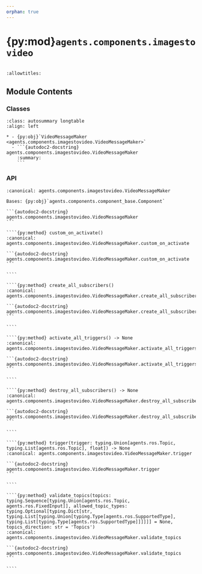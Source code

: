 ```yaml
---
orphan: true
---
```


# {py:mod}`agents.components.imagestovideo`

```{py:module} agents.components.imagestovideo
```

```{autodoc2-docstring} agents.components.imagestovideo
:allowtitles:
```

## Module Contents

### Classes

````{list-table}
:class: autosummary longtable
:align: left

* - {py:obj}`VideoMessageMaker <agents.components.imagestovideo.VideoMessageMaker>`
  - ```{autodoc2-docstring} agents.components.imagestovideo.VideoMessageMaker
    :summary:
    ```
````

### API

`````{py:class} VideoMessageMaker(*, inputs: typing.List[agents.ros.Topic], outputs: typing.List[agents.ros.Topic], config: typing.Optional[agents.config.VideoMessageMakerConfig] = None, trigger: typing.Union[agents.ros.Topic, typing.List[agents.ros.Topic]], component_name: str, **kwargs)
:canonical: agents.components.imagestovideo.VideoMessageMaker

Bases: {py:obj}`agents.components.component_base.Component`

```{autodoc2-docstring} agents.components.imagestovideo.VideoMessageMaker
```

````{py:method} custom_on_activate()
:canonical: agents.components.imagestovideo.VideoMessageMaker.custom_on_activate

```{autodoc2-docstring} agents.components.imagestovideo.VideoMessageMaker.custom_on_activate
```

````

````{py:method} create_all_subscribers()
:canonical: agents.components.imagestovideo.VideoMessageMaker.create_all_subscribers

```{autodoc2-docstring} agents.components.imagestovideo.VideoMessageMaker.create_all_subscribers
```

````

````{py:method} activate_all_triggers() -> None
:canonical: agents.components.imagestovideo.VideoMessageMaker.activate_all_triggers

```{autodoc2-docstring} agents.components.imagestovideo.VideoMessageMaker.activate_all_triggers
```

````

````{py:method} destroy_all_subscribers() -> None
:canonical: agents.components.imagestovideo.VideoMessageMaker.destroy_all_subscribers

```{autodoc2-docstring} agents.components.imagestovideo.VideoMessageMaker.destroy_all_subscribers
```

````

````{py:method} trigger(trigger: typing.Union[agents.ros.Topic, typing.List[agents.ros.Topic], float]) -> None
:canonical: agents.components.imagestovideo.VideoMessageMaker.trigger

```{autodoc2-docstring} agents.components.imagestovideo.VideoMessageMaker.trigger
```

````

````{py:method} validate_topics(topics: typing.Sequence[typing.Union[agents.ros.Topic, agents.ros.FixedInput]], allowed_topic_types: typing.Optional[typing.Dict[str, typing.List[typing.Union[typing.Type[agents.ros.SupportedType], typing.List[typing.Type[agents.ros.SupportedType]]]]]] = None, topics_direction: str = 'Topics')
:canonical: agents.components.imagestovideo.VideoMessageMaker.validate_topics

```{autodoc2-docstring} agents.components.imagestovideo.VideoMessageMaker.validate_topics
```

````

`````
